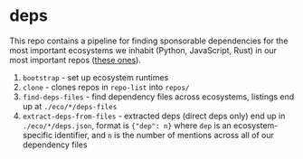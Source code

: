 # deps

This repo contains a pipeline for finding sponsorable dependencies for the most
important ecosystems we inhabit (Python, JavaScript, Rust) in our most
important repos ([these ones](https://open.sentry.io/structure/)).

1. `bootstrap` - set up ecosystem runtimes
1. `clone` - clones repos in `repo-list` into `repos/`
1. `find-deps-files` - find dependency files across ecosystems, listings end up
   at `./eco/*/deps-files`
1. `extract-deps-from-files` - extracted deps (direct deps only) end up in
   `./eco/*/deps.json`, format is `{"dep": n}` where `dep` is an
ecosystem-specific identifier, and `n` is the number of mentions across all of
our dependency files
